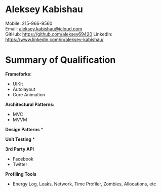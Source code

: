 # Aleksey Kabishau
Mobile: 215-966-9560  
Email: aleksey.kabishau@icloud.com  
GitHub: https://github.com/aleksey69420
LinkedIn: https://www.linkedin.com/in/aleksey-kabishau/
# Summary of Qualification






**Frameforks:**
* UIKit
* Autolayout
* Core Animation


**Architectural Patterns:**
* MVC
* MVVM

**Design Patterns**
* 

**Unit Testing**
* 

**3rd Party API**
* Facebook
* Twitter

**Profiling Tools**
* Energy Log, Leaks, Network, Time Profiler, Zombies, Allocations, etc
